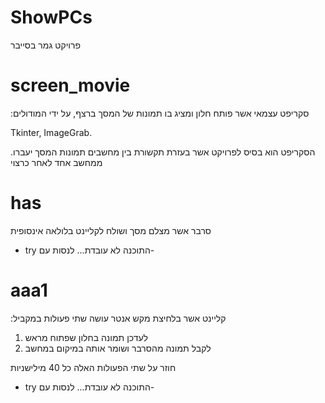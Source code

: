 # ShowPCs
פרויקט גמר בסייבר

# screen_movie
:סקריפט עצמאי אשר פותח חלון ומציג בו תמונות של המסך ברצף, על ידי המודולים

Tkinter,
ImageGrab.

.הסקריפט הוא בסיס לפרויקט אשר בעזרת תקשורת בין מחשבים תמונות המסך יעברו ממחשב אחד לאחר כרצוי

# has
סרבר אשר מצלם מסך ושולח לקליינט בלולאה אינסופית   

- try התוכנה לא עובדת... לנסות עם- 

# aaa1
:קליינט אשר בלחיצת מקש אנטר עושה שתי פעולות במקביל

1) לעדכן תמונה בחלון שפתוח מראש
2) לקבל תמונה מהסרבר ושומר אותה במיקום במחשב

חוזר על שתי הפעולות האלה כל 40 מילישניות

- try התוכנה לא עובדת... לנסות עם- 
